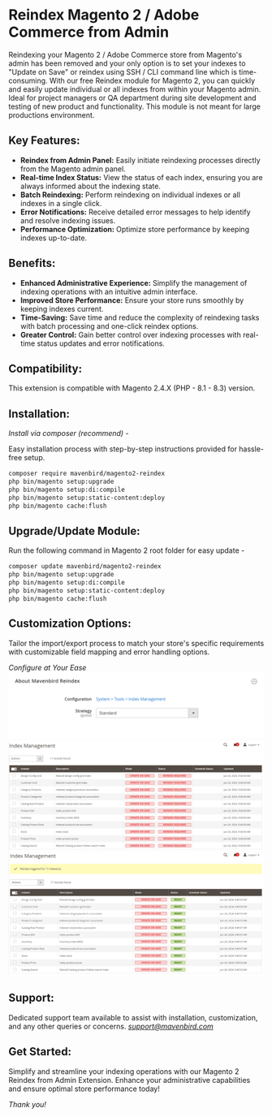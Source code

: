 # Reindex Magento 2 / Adobe Commerce from Admin

Reindexing your Magento 2 / Adobe Commerce store from Magento's admin has been removed and your only option is to set your indexes to "Update on Save" or reindex using SSH / CLI command line which is time-consuming. With our free Reindex module for Magento 2, you can quickly and easily update individual or all indexes from within your Magento admin. Ideal for project managers or QA department during site development and testing of new product and functionality. This module is not meant for large productions environment.

## Key Features:

- **Reindex from Admin Panel:**
Easily initiate reindexing processes directly from the Magento admin panel.
- **Real-time Index Status:**
View the status of each index, ensuring you are always informed about the indexing state.
- **Batch Reindexing:**
Perform reindexing on individual indexes or all indexes in a single click.
- **Error Notifications:**
Receive detailed error messages to help identify and resolve indexing issues.
- **Performance Optimization:**
Optimize store performance by keeping indexes up-to-date.

## Benefits:

- **Enhanced Administrative Experience:**
Simplify the management of indexing operations with an intuitive admin interface.
- **Improved Store Performance:**
Ensure your store runs smoothly by keeping indexes current.
- **Time-Saving:**
Save time and reduce the complexity of reindexing tasks with batch processing and one-click reindex options.
- **Greater Control:**
Gain better control over indexing processes with real-time status updates and error notifications.

## Compatibility:
This extension is compatible with Magento 2.4.X (PHP - 8.1 - 8.3) version.

## Installation:
*Install via composer (recommend)* - 

Easy installation process with step-by-step instructions provided for hassle-free setup.
~~~~~~~~~~~~~~~~~~~~~
composer require mavenbird/magento2-reindex
php bin/magento setup:upgrade
php bin/magento setup:di:compile
php bin/magento setup:static-content:deploy
php bin/magento cache:flush
~~~~~~~~~~~~~~~~~~~~~

## Upgrade/Update Module:
Run the following command in Magento 2 root folder for easy update -
~~~~~~~~~~~~~~~~~~~~~
composer update mavenbird/magento2-reindex
php bin/magento setup:upgrade
php bin/magento setup:di:compile
php bin/magento setup:static-content:deploy
php bin/magento cache:flush
~~~~~~~~~~~~~~~~~~~~~

## Customization Options:
Tailor the import/export process to match your store's specific requirements with customizable field mapping and error handling options.

*Configure at Your Ease*
![img1](./doc/images/1.png)
![img2](./doc/images/2.png)
![img3](./doc/images/3.png)

## Support:
Dedicated support team available to assist with installation, customization, and any other queries or concerns.
*[support@mavenbird.com](mailto:support@mavenbird.com)* 

## Get Started:
Simplify and streamline your indexing operations with our Magento 2 Reindex from Admin Extension. Enhance your administrative capabilities and ensure optimal store performance today!

*Thank you!*